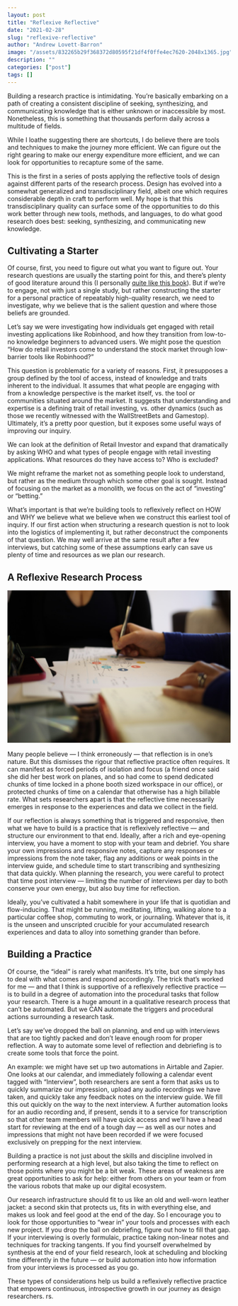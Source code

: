 ```yaml
---
layout: post
title: "Reflexive Reflective"
date: "2021-02-28"
slug: "reflexive-reflective"
author: "Andrew Lovett-Barron"
image: "/assets/832265b29f368372d80595f21df4f0ffe4ec7620-2048x1365.jpg"
description: ""
categories: ["post"]
tags: []
---
```


Building a research practice is intimidating. You’re basically embarking on a path of creating a consistent discipline of seeking, synthesizing, and communicating knowledge that is either unknown or inaccessible by most. Nonetheless, this is something that thousands perform daily across a multitude of fields.

While I loathe suggesting there are shortcuts, I do believe there are tools and techniques to make the journey more efficient. We can figure out the right gearing to make our energy expenditure more efficient, and we can look for opportunities to recapture some of the same.

This is the first in a series of posts applying the reflective tools of design against different parts of the research process. Design has evolved into a somewhat generalized and transdisciplinary field, albeit one which requires considerable depth in craft to perform well. My hope is that this transdisciplinary quality can surface some of the opportunities to do this work better through new tools, methods, and languages, to do what good research does best: seeking, synthesizing, and communicating new knowledge.

## **Cultivating a Starter**

Of course, first, you need to figure out what you want to figure out. Your research questions are usually the starting point for this, and there’s plenty of good literature around this (I personally [quite like this book](https://bookshop.org/a/19778/9781119003618)). But if we’re to engage, not with just a single study, but rather constructing the starter for a personal practice of repeatably high-quality research, we need to investigate, why we believe that is the salient question and where those beliefs are grounded.

Let’s say we were investigating how individuals get engaged with retail investing applications like Robinhood, and how they transition from low-to-no knowledge beginners to advanced users. We might pose the question “How do retail investors come to understand the stock market through low-barrier tools like Robinhood?”

This question is problematic for a variety of reasons. First, it presupposes a group defined by the tool of access, instead of knowledge and traits inherent to the individual. It assumes that what people are engaging with from a knowledge perspective is the market itself, vs. the tool or communities situated around the market. It suggests that understanding and expertise is a defining trait of retail investing, vs. other dynamics (such as those we recently witnessed with the WallStreetBets and Gamestop). Ultimately, it’s a pretty poor question, but it exposes some useful ways of improving our inquiry.

We can look at the definition of Retail Investor and expand that dramatically by asking WHO and what types of people engage with retail investing applications. What resources do they have access to? Who is excluded?

We might reframe the market not as something people look to understand, but rather as the medium through which some other goal is sought. Instead of focusing on the market as a monolith, we focus on the act of “investing” or “betting.”

What’s important is that we’re building tools to reflexively reflect on HOW and WHY we believe what we believe when we construct this earliest tool of inquiry. If our first action when structuring a research question is not to look into the logistics of implementing it, but rather deconstruct the components of that question. We may well arrive at the same result after a few interviews, but catching some of these assumptions early can save us plenty of time and resources as we plan our research.

## **A Reflexive Research Process**

![](/assets/f8ebc086022cb1e0e7a0e8748a47058a76f81d28-1228x838.png)

Many people believe — I think erroneously — that reflection is in one’s nature. But this dismisses the rigour that reflective practice often requires. It can manifest as forced periods of isolation and focus (a friend once said she did her best work on planes, and so had come to spend dedicated chunks of time locked in a phone booth sized workspace in our office), or protected chunks of time on a calendar that otherwise has a high billable rate. What sets researchers apart is that the reflective time necessarily emerges in response to the experiences and data we collect in the field.

If our reflection is always something that is triggered and responsive, then what we have to build is a practice that is reflexively reflective — and structure our environment to that end. Ideally, after a rich and eye-opening interview, you have a moment to stop with your team and debrief. You share your own impressions and responsive notes, capture any responses or impressions from the note taker, flag any additions or weak points in the interview guide, and schedule time to start transcribing and synthesizing that data quickly. When planning the research, you were careful to protect that time post interview — limiting the number of interviews per day to both conserve your own energy, but also buy time for reflection.

Ideally, you’ve cultivated a habit somewhere in your life that is quotidian and flow-inducing. That might be running, meditating, lifting, walking alone to a particular coffee shop, commuting to work, or journaling. Whatever that is, it is the unseen and unscripted crucible for your accumulated research experiences and data to alloy into something grander than before.

## **Building a Practice**

Of course, the “ideal” is rarely what manifests. It’s trite, but one simply has to deal with what comes and respond accordingly. The trick that’s worked for me — and that I think is supportive of a reflexively reflective practice — is to build in a degree of automation into the procedural tasks that follow your research. There is a huge amount in a qualitative research process that can’t be automated. But we CAN automate the triggers and procedural actions surrounding a research task.

Let’s say we’ve dropped the ball on planning, and end up with interviews that are too tightly packed and don’t leave enough room for proper reflection. A way to automate some level of reflection and debriefing is to create some tools that force the point.

An example: we might have set up two automations in Airtable and Zapier. One looks at our calendar, and immediately following a calendar event tagged with “Interview”, both researchers are sent a form that asks us to quickly summarize our impression, upload any audio recordings we have taken, and quickly take any feedback notes on the interview guide. We fill this out quickly on the way to the next interview. A further automation looks for an audio recording and, if present, sends it to a service for transcription so that other team members will have quick access and we’ll have a head start for reviewing at the end of a tough day — as well as our notes and impressions that might not have been recorded if we were focused exclusively on prepping for the next interview.

Building a practice is not just about the skills and discipline involved in performing research at a high level, but also taking the time to reflect on those points where you might be a bit weak. These areas of weakness are great opportunities to ask for help: either from others on your team or from the various robots that make up our digital ecosystem.

Our research infrastructure should fit to us like an old and well-worn leather jacket: a second skin that protects us, fits in with everything else, and makes us look and feel good at the end of the day. So I encourage you to look for those opportunities to “wear in” your tools and processes with each new project. If you drop the ball on debriefing, figure out how to fill that gap. If your interviewing is overly formulaic, practice taking non-linear notes and techniques for tracking tangents. If you find yourself overwhelmed by synthesis at the end of your field research, look at scheduling and blocking time differently in the future — or build automation into how information from your interviews is processed as you go.

These types of considerations help us build a reflexively reflective practice that empowers continuous, introspective growth in our journey as design researchers.
rs.
